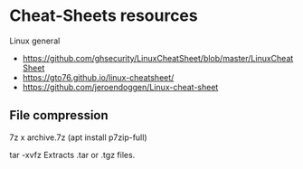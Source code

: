 # Cheat-Sheets resources



Linux general 
- https://github.com/ghsecurity/LinuxCheatSheet/blob/master/LinuxCheatSheet
- https://gto76.github.io/linux-cheatsheet/
- https://github.com/jeroendoggen/Linux-cheat-sheet

## File compression
7z x archive.7z    (apt install p7zip-full)

tar -xvfz          Extracts .tar or .tgz files.


